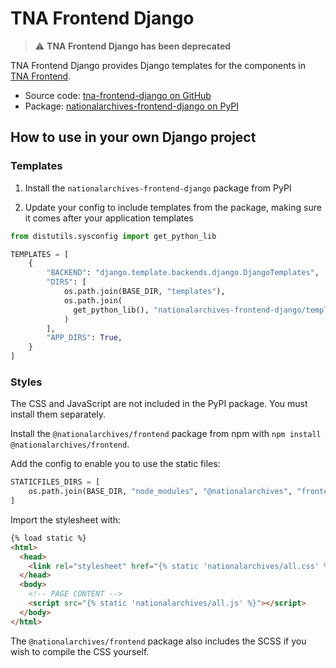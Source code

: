 # TNA Frontend Django

> ⚠️ **TNA Frontend Django has been deprecated**

TNA Frontend Django provides Django templates for the components in [TNA Frontend](tna-frontend.md).

- Source code: [tna-frontend-django on GitHub](https://github.com/nationalarchives/tna-frontend-django)
- Package: [nationalarchives-frontend-django on PyPI](https://pypi.org/project/nationalarchives-frontend-django/)

## How to use in your own Django project

### Templates

1. Install the `nationalarchives-frontend-django` package from PyPI

2. Update your config to include templates from the package, making sure it comes after your application templates

```python
from distutils.sysconfig import get_python_lib

TEMPLATES = [
    {
        "BACKEND": "django.template.backends.django.DjangoTemplates",
        "DIRS": [
            os.path.join(BASE_DIR, "templates"),
            os.path.join(
              get_python_lib(), "nationalarchives-frontend-django/templates"
            )
        ],
        "APP_DIRS": True,
    }
]
```

### Styles

The CSS and JavaScript are not included in the PyPI package. You must install them separately.

Install the `@nationalarchives/frontend` package from npm with `npm install @nationalarchives/frontend`.

Add the config to enable you to use the static files:

```py
STATICFILES_DIRS = [
    os.path.join(BASE_DIR, "node_modules", "@nationalarchives", "frontend")
]
```

Import the stylesheet with:

```html
{% load static %}
<html>
  <head>
    <link rel="stylesheet" href="{% static 'nationalarchives/all.css' %}">
  </head>
  <body>
    <!-- PAGE CONTENT -->
    <script src="{% static 'nationalarchives/all.js' %}"></script>
  </body>
</html>
```

The `@nationalarchives/frontend` package also includes the SCSS if you wish to compile the CSS yourself.
